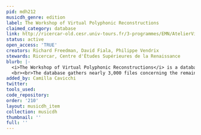 ```yaml
---
pid: mdh212
musicdh_genre: edition
label: The Workshop of Virtual Polyphonic Reconstructions
claimed_category: database
link: http://ricercar-old.cesr.univ-tours.fr/3-programmes/EMN/AtelierVirtuel/
status: active
open_access: 'TRUE'
creators: Richard Freedman, David Fiala, Philippe Vendrix
stewards: Ricercar, Centre d'Études Supérieures de la Renaissance
blurb: |-
  <i>The Workshop of Virtual Polyphonic Reconstructions</i> is a database dedicated to the reconstruction of missing parts in Renaissance polyphonic compositions.
  <br><br>The database gathers nearly 3,000 files concerning the remaining lacunar sources preserved in libraries in Europe and North America, as well as 400 transcribed lacunar pieces, 200 of which have been the subject of reconstruction. Users can consult the source records and the proposed reconstructions for the missing voice parts. This project is linked to the Lost Voices Project of Richard Freedman.
added_by: Camilla Cavicchi
twitter: 
tools_used: 
code_repository: 
order: '210'
layout: musicdh_item
collection: musicdh
thumbnail: ''
full: ''
---
```

